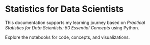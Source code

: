 # Statistics for Data Scientists

This documentation supports my learning journey based on *Practical Statistics for Data Scientists: 50 Essential Concepts* using Python.

Explore the notebooks for code, concepts, and visualizations.